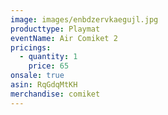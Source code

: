 ```yaml
---
image: images/enbdzervkaegujl.jpg
producttype: Playmat
eventName: Air Comiket 2
pricings:
  - quantity: 1
    price: 65
onsale: true
asin: RqGdqMtKH
merchandise: comiket
---
```

